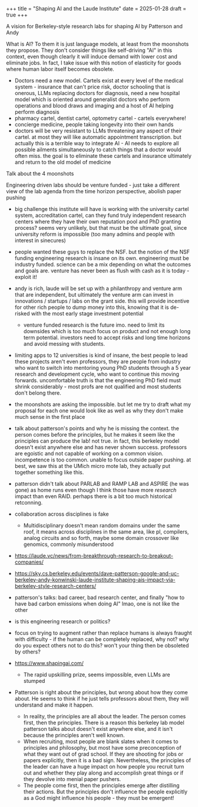 +++
title = "Shaping AI and the Laude Institute"
date = 2025-01-28
draft = true
+++

A vision for Berkeley-style research labs for shaping AI by Patterson and Andy

What is AI? To them it is just language models, at least from the moonshots they propose. They don't consider things like self-driving "AI" in this context, even though clearly it will induce demand with lower cost and eliminate jobs. In fact, I take issue with this notion of elasticity for goods where human labor itself becomes obsolete.

- Doctors need a new model. Cartels exist at every level of the medical system - insurance that can't price risk, doctor schooling that is onerous, LLMs replacing doctors for diagnosis, need a new hospital model which is oriented around generalist doctors who perform operations and blood draws and imaging and a host of AI helping perform diagnosis
- pharmacy cartel, dentist cartel, optometry cartel - cartels everywhere!
- concierge medicine, people taking longevity into their own hands
- doctors will be very resistant to LLMs threatening any aspect of their cartel. at most they will like automatic appointment transcription. but actually this is a terrible way to integrate AI - AI needs to explore all possible ailments simultaneously to catch things that a doctor would often miss. the goal is to eliminate these cartels and insurance ultimately and return to the old model of medicine

Talk about the 4 moonshots

Engineering driven labs should be venture funded - just take a different view of the lab agenda from the time horizon perspective, abolish paper pushing
- big challenge this institute will have is working with the university cartel system, accreditation cartel, can they fund truly independent research centers where they have their own reputation pool and PhD granting process? seems very unlikely, but that must be the ultimate goal, since university reform is impossible (too many admins and people with interest in sinecures)

- people wanted these guys to replace the NSF. but the notion of the NSF funding engineering research is insane on its own. engineering must be industry funded. science can be a mix depending on what the outcomes and goals are. venture has never been as flush with cash as it is today - exploit it!

- andy is rich, laude will be set up with a philanthropy and venture arm that are independent, but ultimately the venture arm can invest in innovations / startups / labs on the grant side. this will provide incentive for other rich people to dump money into this, knowing that it is de-risked with the most early stage investment potential
  - venture funded research is the future imo. need to limit its downsides which is too much focus on product and not enough long term potential. investors need to accept risks and long time horizons and avoid messing with students.

- limiting apps to 12 universities is kind of insane, the best people to lead these projects aren't even professors, they are people from industry who want to switch into mentoring young PhD students through a 5 year research and development cycle, who want to continue this moving forwards. uncomfortable truth is that the engineering PhD field must shrink considerably - most profs are not qualified and most students don't belong there.

- the moonshots are asking the impossible. but let me try to draft what my proposal for each one would look like as well as why they don't make much sense in the first place

- talk about patterson's points and why he is missing the context. the person comes before the principles, but he makes it seem like the principles can produce the lab! not true. in fact, this berkeley model doesn't exist anywhere else and has never shown success. professors are egoistic and not capable of working on a common vision. incompetence is too common. unable to focus outside paper pushing. at best, we saw this at the UMich micro mote lab, they actually put together something like this.

- patterson didn't talk about PARLAB and RAMP LAB and ASPIRE (he was gone) as home runs even though I think those have more *research* impact than even RAID. perhaps there is a bit too much historical retconning.

- collaboration across disciplines is fake
  - Multidisciplinary doesn't mean random domains under the same roof, it means across disciplines in the same area, like pl, compilers, analog circuits and so forth, maybe some domain crossover like genomics, commonly misunderstood

- https://laude.vc/news/from-breakthrough-research-to-breakout-companies/
- https://sky.cs.berkeley.edu/events/dave-patterson-google-and-uc-berkeley-andy-konwinski-laude-institute-shaping-ais-impact-via-berkeley-style-research-centers/
- patterson's talks: bad career, bad research center, and finally "how to have bad carbon emissions when doing AI" lmao, one is not like the other
- is this engineering research or politics?
- focus on trying to augment rather than replace humans is always fraught with difficulty - if the human can be completely replaced, why not? why do you expect others not to do this? won't your thing then be obsoleted by others?
- https://www.shapingai.com/
  - The rapid upskilling prize, seems impossible, even LLMs are stumped

- Patterson is right about the principles, but wrong about how they come about. He seems to think if he just tells professors about them, they will understand and make it happen.
  - In reality, the principles are all about the leader. The person comes first, then the principles. There is a reason this berkeley lab model patterson talks about doesn't exist anywhere else, and it isn't because the principles aren't well known.
  - When recruiting, most people are blank slates when it comes to principles and philosophy, but most have some preconception of what they want out of grad school. If they are shooting for jobs or papers explicitly, then it is a bad sign. Nevertheless, the principles of the leader can have a huge impact on how people you recruit turn out and whether they play along and accomplish great things or if they devolve into menial paper pushers.
  - The people come first, then the principles emerge after distilling their actions. But the principles don't influence the people explicitly as a God might influence his people - they must be emergent!
